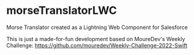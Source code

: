 # morseTranslatorLWC
Morse Translator created as a Lightning Web Component for Salesforce


This is just a made-for-fun development based on MoureDev's Weekly Challenge: 
https://github.com/mouredev/Weekly-Challenge-2022-Swift
